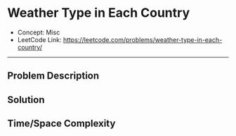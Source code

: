 # Weather Type in Each Country

- Concept: Misc
- LeetCode Link: https://leetcode.com/problems/weather-type-in-each-country/

---

## Problem Description

## Solution

## Time/Space Complexity

